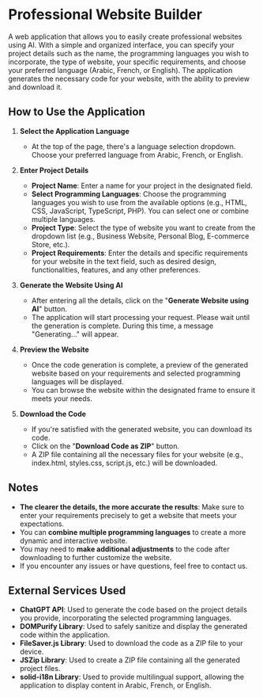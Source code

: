 # Professional Website Builder

A web application that allows you to easily create professional websites using AI. With a simple and organized interface, you can specify your project details such as the name, the programming languages you wish to incorporate, the type of website, your specific requirements, and choose your preferred language (Arabic, French, or English). The application generates the necessary code for your website, with the ability to preview and download it.

## How to Use the Application

1. **Select the Application Language**

   - At the top of the page, there's a language selection dropdown. Choose your preferred language from Arabic, French, or English.

2. **Enter Project Details**

   - **Project Name**: Enter a name for your project in the designated field.
   - **Select Programming Languages**: Choose the programming languages you wish to use from the available options (e.g., HTML, CSS, JavaScript, TypeScript, PHP). You can select one or combine multiple languages.
   - **Project Type**: Select the type of website you want to create from the dropdown list (e.g., Business Website, Personal Blog, E-commerce Store, etc.).
   - **Project Requirements**: Enter the details and specific requirements for your website in the text field, such as desired design, functionalities, features, and any other preferences.

3. **Generate the Website Using AI**

   - After entering all the details, click on the "**Generate Website using AI**" button.
   - The application will start processing your request. Please wait until the generation is complete. During this time, a message "Generating..." will appear.

4. **Preview the Website**

   - Once the code generation is complete, a preview of the generated website based on your requirements and selected programming languages will be displayed.
   - You can browse the website within the designated frame to ensure it meets your needs.

5. **Download the Code**

   - If you're satisfied with the generated website, you can download its code.
   - Click on the "**Download Code as ZIP**" button.
   - A ZIP file containing all the necessary files for your website (e.g., index.html, styles.css, script.js, etc.) will be downloaded.

## Notes

- **The clearer the details, the more accurate the results**: Make sure to enter your requirements precisely to get a website that meets your expectations.
- You can **combine multiple programming languages** to create a more dynamic and interactive website.
- You may need to **make additional adjustments** to the code after downloading to further customize the website.
- If you encounter any issues or have questions, feel free to contact us.

## External Services Used

- **ChatGPT API**: Used to generate the code based on the project details you provide, incorporating the selected programming languages.
- **DOMPurify Library**: Used to safely sanitize and display the generated code within the application.
- **FileSaver.js Library**: Used to download the code as a ZIP file to your device.
- **JSZip Library**: Used to create a ZIP file containing all the generated project files.
- **solid-i18n Library**: Used to provide multilingual support, allowing the application to display content in Arabic, French, or English.